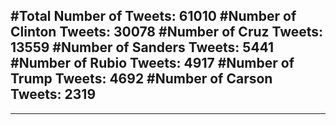#Total Number of Tweets: 61010 
#Number of Clinton Tweets: 30078
#Number of Cruz Tweets: 13559
#Number of Sanders Tweets: 5441
#Number of Rubio Tweets: 4917
#Number of Trump Tweets: 4692
#Number of Carson Tweets: 2319
---
---
